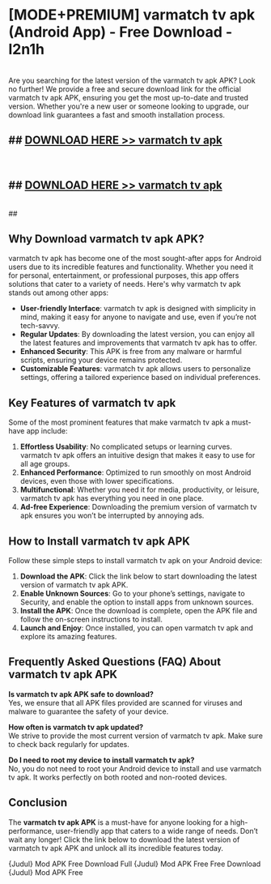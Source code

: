 # [MODE+PREMIUM] varmatch tv apk (Android App) - Free Download - l2n1h <br>
<br>
Are you searching for the latest version of the varmatch tv apk APK? Look no further! We provide a free and secure download link for the official varmatch tv apk APK, ensuring you get the most up-to-date and trusted version. Whether you're a new user or someone looking to upgrade, our download link guarantees a fast and smooth installation process.


## ##  [DOWNLOAD HERE >> varmatch tv apk](http://freeplayer.one?title=varmatch_tv_apk&ref=git)
  <br>

##  ## [DOWNLOAD HERE >> varmatch tv apk](http://freeplayer.one?title=varmatch_tv_apk&ref=git)
  <br>
  ##



## Why Download varmatch tv apk APK?

varmatch tv apk has become one of the most sought-after apps for Android users due to its incredible features and functionality. Whether you need it for personal, entertainment, or professional purposes, this app offers solutions that cater to a variety of needs. Here's why varmatch tv apk stands out among other apps:

- **User-friendly Interface**: varmatch tv apk is designed with simplicity in mind, making it easy for anyone to navigate and use, even if you’re not tech-savvy.
- **Regular Updates**: By downloading the latest version, you can enjoy all the latest features and improvements that varmatch tv apk has to offer.
- **Enhanced Security**: This APK is free from any malware or harmful scripts, ensuring your device remains protected.
- **Customizable Features**: varmatch tv apk allows users to personalize settings, offering a tailored experience based on individual preferences.

## Key Features of varmatch tv apk

Some of the most prominent features that make varmatch tv apk a must-have app include:

1. **Effortless Usability**: No complicated setups or learning curves. varmatch tv apk offers an intuitive design that makes it easy to use for all age groups.
2. **Enhanced Performance**: Optimized to run smoothly on most Android devices, even those with lower specifications.
3. **Multifunctional**: Whether you need it for media, productivity, or leisure, varmatch tv apk has everything you need in one place.
4. **Ad-free Experience**: Downloading the premium version of varmatch tv apk ensures you won’t be interrupted by annoying ads.

## How to Install varmatch tv apk APK

Follow these simple steps to install varmatch tv apk on your Android device:

1. **Download the APK**: Click the link below to start downloading the latest version of varmatch tv apk APK.
2. **Enable Unknown Sources**: Go to your phone’s settings, navigate to Security, and enable the option to install apps from unknown sources.
3. **Install the APK**: Once the download is complete, open the APK file and follow the on-screen instructions to install.
4. **Launch and Enjoy**: Once installed, you can open varmatch tv apk and explore its amazing features.

## Frequently Asked Questions (FAQ) About varmatch tv apk APK

**Is varmatch tv apk APK safe to download?**  
Yes, we ensure that all APK files provided are scanned for viruses and malware to guarantee the safety of your device.

**How often is varmatch tv apk updated?**  
We strive to provide the most current version of varmatch tv apk. Make sure to check back regularly for updates.

**Do I need to root my device to install varmatch tv apk?**  
No, you do not need to root your Android device to install and use varmatch tv apk. It works perfectly on both rooted and non-rooted devices.

## Conclusion

The **varmatch tv apk APK** is a must-have for anyone looking for a high-performance, user-friendly app that caters to a wide range of needs. Don’t wait any longer! Click the link below to download the latest version of varmatch tv apk APK and unlock all its incredible features today.

{Judul} Mod APK Free
Download Full {Judul} Mod APK Free
Free Download {Judul} Mod APK Free

